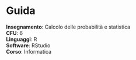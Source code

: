 # Guida

**Insegnamento**: Calcolo delle probabilità e statistica<br>
**CFU**: 6<br>
**Linguaggi**: R<br>
**Software**: RStudio<br>
**Corso**: Informatica<br>
